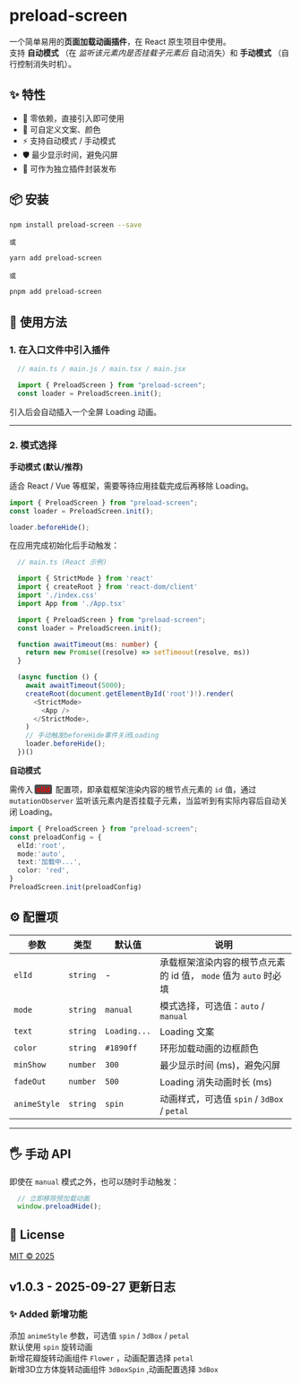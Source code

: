 # preload-screen  

一个简单易用的**页面加载动画插件**，在 React 原生项目中使用。  
支持 **自动模式** （在 *监听该元素内是否挂载子元素后* 自动消失）和 **手动模式** （自行控制消失时机）。

## ✨ 特性

 - 🚀 零依赖，直接引入即可使用
 - 🎨 可自定义文案、颜色
 - ⚡ 支持自动模式 / 手动模式
 - 🛡️ 最少显示时间，避免闪屏
 - 🔧 可作为独立插件封装发布

## 📦 安装

```bash
npm install preload-screen --save
```
```或```
```bash
yarn add preload-screen
```
```或```
```bash
pnpm add preload-screen
```

## 🔨 使用方法

### 1. 在入口文件中引入插件  
  ```ts
    // main.ts / main.js / main.tsx / main.jsx

    import { PreloadScreen } from "preload-screen"; 
    const loader = PreloadScreen.init();
  ```

  引入后会自动插入一个全屏 Loading 动画。

  ---

### 2. 模式选择  

  **手动模式 (默认/推荐)**  

  适合 React / Vue 等框架，需要等待应用挂载完成后再移除 Loading。
  ```ts
  import { PreloadScreen } from "preload-screen"; 
  const loader = PreloadScreen.init();

  loader.beforeHide();
  ```
  在应用完成初始化后手动触发：
  ```ts
    // main.ts (React 示例)

    import { StrictMode } from 'react'
    import { createRoot } from 'react-dom/client'
    import './index.css'
    import App from './App.tsx'

    import { PreloadScreen } from "preload-screen"; 
    const loader = PreloadScreen.init();

    function awaitTimeout(ms: number) {
      return new Promise((resolve) => setTimeout(resolve, ms))
    }

    (async function () {
      await awaitTimeout(5000);
      createRoot(document.getElementById('root')!).render(
        <StrictMode>
          <App />
        </StrictMode>,
      )
      // 手动触发beforeHide事件关闭Loading
      loader.beforeHide();
    })()
  ```

  **自动模式**

  需传入<span style="font-weight:600;color:rgb(253, 0, 0); background-color:rgb(77, 77, 77);padding:0 3px;margin:0 3px;border-radius:3px;">elId</span> 配置项，即承载框架渲染内容的根节点元素的 ```id``` 值，通过 ```mutationObserver``` 监听该元素内是否挂载子元素，当监听到有实际内容后自动关闭 Loading。
  
  ```ts
  import { PreloadScreen } from "preload-screen";
  const preloadConfig = {
    elId:'root',
    mode:'auto',
    text:'加载中...',
    color: 'red',
  }
  PreloadScreen.init(preloadConfig)
  ```

## ⚙️ 配置项
   参数 | 类型 | 默认值 | 说明 |
  ------ | --- | --- | --- |
  ```elId``` | ```string``` | - | 承载框架渲染内容的根节点元素的 id 值， ```mode``` 值为 ```auto``` 时必填 |
  ```mode``` | ```string``` | ```manual``` | 模式选择，可选值：```auto``` / ```manual``` |
  ```text``` | ```string``` | ```Loading...``` | Loading 文案 |
  ```color``` | ```string``` | ```#1890ff``` | 环形加载动画的边框颜色 |
  ```minShow``` | ```number``` | ```300``` | 最少显示时间 (ms)，避免闪屏 |
  ```fadeOut```| ```number``` | ```500``` | Loading 消失动画时长 (ms) |
  ```animeStyle```| ```string``` | ```spin``` | 动画样式，可选值 ```spin``` / ```3dBox``` / ```petal``` |
  --------

## 🖐 手动 API
  即使在 ```manual``` 模式之外，也可以随时手动触发：
  ```ts
    // 立即移除预加载动画
    window.preloadHide();
  ```
  

## 📄 License

[MIT © 2025](https://github.com/Luoyangchengxiang/preload-screen?tab=MIT-1-ov-file#)

## v1.0.3 - 2025-09-27 更新日志

### ✨ Added 新增功能
  添加 ```animeStyle``` 参数，可选值 ```spin``` / ```3dBox``` / ```petal```  
  默认使用 ```spin``` 旋转动画  
  新增花瓣旋转动画组件 `Flower` ，动画配置选择 ```petal```  
  新增3D立方体旋转动画组件 `3dBoxSpin` ,动画配置选择 ```3dBox```